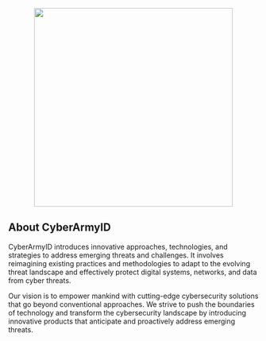 <p align="center"><a href="https://www.cyberarmy.id" target="_blank"><img src="https://www.cyberarmy.id/_nuxt/cyberarmy-logo.4bc28878.webp" width="400"></a></p>

## About CyberArmyID

CyberArmyID introduces innovative approaches, technologies, and strategies to address emerging threats and challenges. It involves reimagining existing practices and methodologies to adapt to the evolving threat landscape and effectively protect digital systems, networks, and data from cyber threats.

Our vision is to empower mankind with cutting-edge cybersecurity solutions that go beyond conventional approaches. We strive to push the boundaries of technology and transform the cybersecurity landscape by introducing innovative products that anticipate and proactively address emerging threats.
